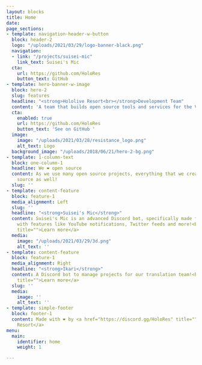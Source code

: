 ```yaml
---
layout: blocks
title: Home
date: 
page_sections:
- template: navigation-header-w-button
  block: header-2
  logo: "/uploads/2021/03/29/logo-banner-black.png"
  navigation:
  - link: "/projects/suisei-mic"
    link_text: Suisei's Mic
  cta:
    url: https://github.com/HoloRes
    button_text: GitHub
- template: hero-banner-w-image
  block: hero-2
  slug: features
  headline: "<strong>Hololive Resort<br></strong>Development Team"
  content: 'A team that builds open source tools and services for the VTuber community. '
  cta:
    enabled: true
    url: https://github.com/HoloRes
    button_text: 'See on GitHub '
  image:
    image: "/uploads/2021/03/28/resistance_logo.png"
    alt_text: Logo
  background_image: "/uploads/2018/06/21/hero-2-bg.png"
- template: 1-column-text
  block: one-column-1
  headline: We ❤︎ open source
  content: As we use many open source projects, everything that we create is open
    source as well!
  slug: ''
- template: content-feature
  block: feature-1
  media_alignment: Left
  slug: ''
  headline: "<strong>Suisei's Mic</strong>"
  content: Suisei's Mic is an advanced Discord bot, specifically made for VTuber servers
    with features like YouTube notifications, Twitter feeds and more!<br><a href="/projects/suisei-mic"
    title="">Learn more</a>
  media:
    image: "/uploads/2021/03/29/3d.png"
    alt_text: ''
- template: content-feature
  block: feature-1
  media_alignment: Right
  headline: "<strong>Ikari</strong>"
  content: A Discord bot to manage projects for our translation team!<br><a href="/projects/ikari"
    title="">Learn more</a>
  slug: ''
  media:
    image: ''
    alt_text: ''
- template: simple-footer
  block: footer-1
  content: Made with ❤︎ by <a href="https://discord.gg/HoloRes" title="">Hololive
    Resort</a>
menu:
  main:
    identifier: home
    weight: 1

---
```

